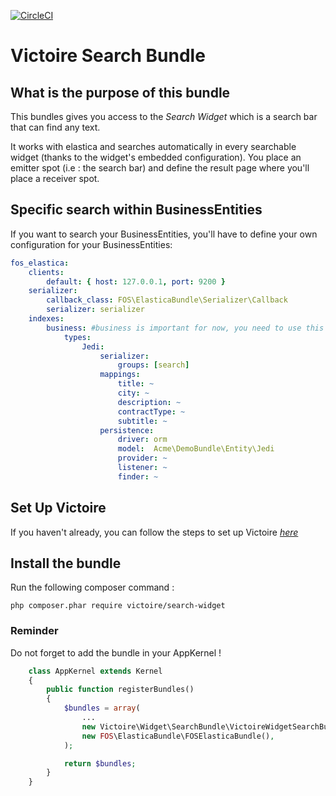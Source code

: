 [![CircleCI](https://circleci.com/gh/Victoire/WidgetSearchBundle.svg?style=shield)](https://circleci.com/gh/Victoire/WidgetSearchBundle)

Victoire Search Bundle
============

## What is the purpose of this bundle

This bundles gives you access to the *Search Widget* which is a search bar that can find any text.

It works with elastica and searches automatically in every searchable widget (thanks to the widget's embedded configuration).
You place an emitter spot (i.e : the search bar) and define the result page where you'll place a receiver spot.

## Specific search within BusinessEntities

If you want to search your BusinessEntities, you'll have to define your own configuration for your BusinessEntities:

```yml
fos_elastica:
    clients:
        default: { host: 127.0.0.1, port: 9200 }
    serializer:
        callback_class: FOS\ElasticaBundle\Serializer\Callback
        serializer: serializer
    indexes:
        business: #business is important for now, you need to use this name otherwhise search-widget won't search here
            types:
                Jedi:
                    serializer:
                        groups: [search]
                    mappings:
                        title: ~
                        city: ~
                        description: ~
                        contractType: ~
                        subtitle: ~
                    persistence:
                        driver: orm
                        model:  Acme\DemoBundle\Entity\Jedi
                        provider: ~
                        listener: ~
                        finder: ~
```


## Set Up Victoire

If you haven't already, you can follow the steps to set up Victoire *[here](https://github.com/Victoire/victoire/blob/master/doc/setup.md)*

## Install the bundle

Run the following composer command :

    php composer.phar require victoire/search-widget

### Reminder

Do not forget to add the bundle in your AppKernel !

```php
    class AppKernel extends Kernel
    {
        public function registerBundles()
        {
            $bundles = array(
                ...
                new Victoire\Widget\SearchBundle\VictoireWidgetSearchBundle(),
                new FOS\ElasticaBundle\FOSElasticaBundle(),
            );

            return $bundles;
        }
    }
```
